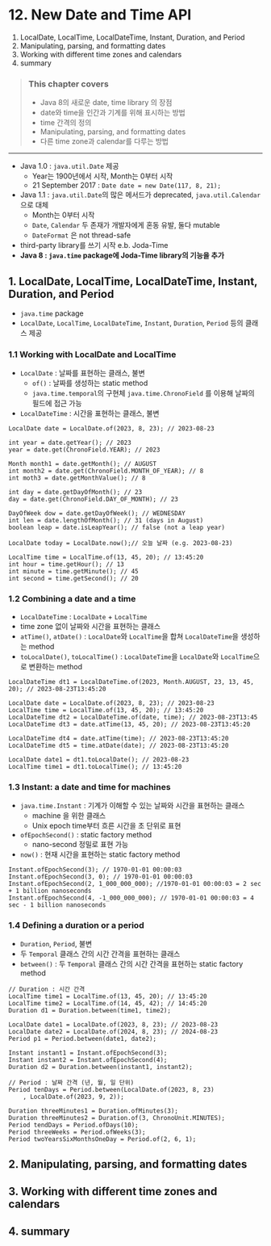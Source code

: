 # 12. New Date and Time API

1. LocalDate, LocalTime, LocalDateTime, Instant, Duration, and Period
2. Manipulating, parsing, and formatting dates
3. Working with different time zones and calendars
4. summary

> ### This chapter covers
>
> - Java 8의 새로운 date, time library 의 장점
> - date와 time을 인간과 기계를 위해 표시하는 방법
> - time 간격의 정의
> - Manipulating, parsing, and formatting dates
> - 다른 time zone과 calendar를 다루는 방법

---

- Java 1.0 : `java.util.Date` 제공
    - Year는 1900년에서 시작, Month는 0부터 시작
    - 21 September 2017 : `Date date = new Date(117, 8, 21);`
- Java 1.1 : `java.util.Date`의 많은 메서드가 deprecated, `java.util.Calendar` 으로 대체
    - Month는 0부터 시작
    - `Date`, `Calendar` 두 존재가 개발자에게 혼동 유발, 둘다 mutable
    - `DateFormat` 은 not thread-safe
- third-party library를 쓰기 시작 e.b. Joda-Time
- **Java 8 : `java.time` package에 Joda-Time library의 기능을 추가**

## 1. LocalDate, LocalTime, LocalDateTime, Instant, Duration, and Period

- `java.time` package
- `LocalDate`, `LocalTime`, `LocalDateTime`, `Instant`, `Duration`, `Period` 등의 클래스 제공

### 1.1 Working with LocalDate and LocalTime

- `LocalDate` : 날짜를 표현하는 클래스, 불변
    - `of()` : 날짜를 생성하는 static method
    - `java.time.temporal`의 구현체 `java.time.ChronoField` 를 이용해 날짜의 필드에 접근 가능
- `LocalDateTime` : 시간을 표현하는 클래스, 불변

````
LocalDate date = LocalDate.of(2023, 8, 23); // 2023-08-23

int year = date.getYear(); // 2023
year = date.get(ChronoField.YEAR); // 2023

Month month1 = date.getMonth(); // AUGUST
int month2 = date.get(ChronoField.MONTH_OF_YEAR); // 8
int moth3 = date.getMonthValue(); // 8

int day = date.getDayOfMonth(); // 23
day = date.get(ChronoField.DAY_OF_MONTH); // 23

DayOfWeek dow = date.getDayOfWeek(); // WEDNESDAY
int len = date.lengthOfMonth(); // 31 (days in August)
boolean leap = date.isLeapYear(); // false (not a leap year)

LocalDate today = LocalDate.now();// 오늘 날짜 (e.g. 2023-08-23)

LocalTime time = LocalTime.of(13, 45, 20); // 13:45:20
int hour = time.getHour(); // 13
int minute = time.getMinute(); // 45
int second = time.getSecond(); // 20
````

### 1.2 Combining a date and a time

- `LocalDateTime` : `LocalDate` + `LocalTime`
- time zone 없이 날짜와 시간을 표현하는 클래스
- `atTime()`, `atDate()` : `LocalDate`와 `LocalTime`을 합쳐 `LocalDateTime`을 생성하는 method
- `toLocalDate()`, `toLocalTime()` : `LocalDateTime`을 `LocalDate`와 `LocalTime`으로 변환하는 method

````
LocalDateTime dt1 = LocalDateTime.of(2023, Month.AUGUST, 23, 13, 45, 20); // 2023-08-23T13:45:20

LocalDate date = LocalDate.of(2023, 8, 23); // 2023-08-23
LocalTime time = LocalTime.of(13, 45, 20); // 13:45:20
LocalDateTime dt2 = LocalDateTime.of(date, time); // 2023-08-23T13:45
LocalDateTime dt3 = date.atTime(13, 45, 20); // 2023-08-23T13:45:20

LocalDateTime dt4 = date.atTime(time); // 2023-08-23T13:45:20
LocalDateTime dt5 = time.atDate(date); // 2023-08-23T13:45:20

LocalDate date1 = dt1.toLocalDate(); // 2023-08-23
LocalTime time1 = dt1.toLocalTime(); // 13:45:20
````

### 1.3 Instant: a date and time for machines

- `java.time.Instant` : 기계가 이해할 수 있는 날짜와 시간을 표현하는 클래스
    - machine 을 위한 클래스
    - Unix epoch time부터 흐른 시간을 초 단위로 표현
- `ofEpochSecond()` : static factory method
    - nano-second 정밀로 표현 가능
- `now()` : 현재 시간을 표현하는 static factory method

````
Instant.ofEpochSecond(3); // 1970-01-01 00:00:03
Instant.ofEpochSecond(3, 0); // 1970-01-01 00:00:03
Instant.ofEpochSecond(2, 1_000_000_000); //1970-01-01 00:00:03 = 2 sec + 1 billion nanoseconds
Instant.ofEpochSecond(4, -1_000_000_000); // 1970-01-01 00:00:03 = 4 sec - 1 billion nanoseconds
````

### 1.4 Defining a duration or a period

- `Duration`, `Period`, 불변
- 두 `Temporal` 클래스 간의 시간 간격을 표현하는 클래스
- `between()` : 두 `Temporal` 클래스 간의 시간 간격을 표현하는 static factory method

````
// Duration : 시간 간격
LocalTime time1 = LocalTime.of(13, 45, 20); // 13:45:20
LocalTime time2 = LocalTime.of(14, 45, 42); // 14:45:20
Duration d1 = Duration.between(time1, time2);

LocalDate date1 = LocalDate.of(2023, 8, 23); // 2023-08-23
LocalDate date2 = LocalDate.of(2024, 8, 23); // 2024-08-23
Period p1 = Period.between(date1, date2);

Instant instant1 = Instant.ofEpochSecond(3);
Instant instant2 = Instant.ofEpochSecond(4);
Duration d2 = Duration.between(instant1, instant2);

// Period : 날짜 간격 (년, 월, 일 단위)
Period tenDays = Period.between(LocalDate.of(2023, 8, 23)
    , LocalDate.of(2023, 9, 2));

Duration threeMinutes1 = Duration.ofMinutes(3);
Duration threeMinutes2 = Duration.of(3, ChronoUnit.MINUTES);
Period tendDays = Period.ofDays(10);
Period threeWeeks = Period.ofWeeks(3);
Period twoYearsSixMonthsOneDay = Period.of(2, 6, 1);
````

## 2. Manipulating, parsing, and formatting dates

## 3. Working with different time zones and calendars

## 4. summary


